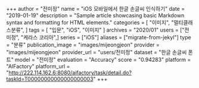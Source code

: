 +++
author = "전미정"
name = "iOS 모바일에서 한글 손글씨 인식하기"
date = "2019-01-19"
description = "Sample article showcasing basic Markdown syntax and formatting for HTML elements."
categories = [
    "이미지",
    "멀티클래스분류",
]
tags = [
    "입문",
    "iOS",
    "이미지"
]
archives = "2020/01"
users = ["전미정", "케라스 코리아",]
series = ["iOS"]
aliases = ["migrate-from-jekyl"]
type = "분류"
publication_image = "images/mijeongjeon"
provider = "images/mijeongjeon"
provider_url = "users/전미정"
dataset = "한글 손글씨 폰트"
model = "전미정"
evaluation = "Accuracy"
score = "0.94283"
platform = "AIFactory"
platform_url = "http://222.114.162.6:8080/aifactory/task/detail.do?taskId=T00000000000000000003"
+++